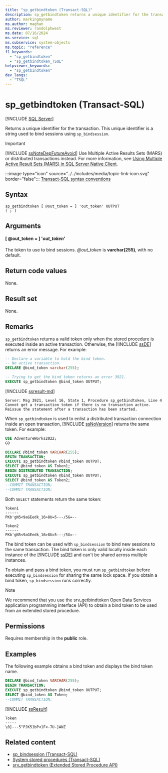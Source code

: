 ```yaml
---
title: "sp_getbindtoken (Transact-SQL)"
description: sp_getbindtoken returns a unique identifier for the transaction.
author: markingmyname
ms.author: maghan
ms.reviewer: randolphwest
ms.date: 07/16/2024
ms.service: sql
ms.subservice: system-objects
ms.topic: "reference"
f1_keywords:
  - "sp_getbindtoken"
  - "sp_getbindtoken_TSQL"
helpviewer_keywords:
  - "sp_getbindtoken"
dev_langs:
  - "TSQL"
---
```

# sp_getbindtoken (Transact-SQL)

[!INCLUDE [SQL Server](../../includes/applies-to-version/sqlserver.md)]

Returns a unique identifier for the transaction. This unique identifier is a string used to bind sessions using `sp_bindsession`.

> [!IMPORTANT]  
> [!INCLUDE [ssNoteDepFutureAvoid](../../includes/ssnotedepfutureavoid-md.md)] Use Multiple Active Results Sets (MARS) or distributed transactions instead. For more information, see [Using Multiple Active Result Sets (MARS) in SQL Server Native Client](../native-client/features/using-multiple-active-result-sets-mars.md).

:::image type="icon" source="../../includes/media/topic-link-icon.svg" border="false"::: [Transact-SQL syntax conventions](../../t-sql/language-elements/transact-sql-syntax-conventions-transact-sql.md)

## Syntax

```syntaxsql
sp_getbindtoken [ @out_token = ] 'out_token' OUTPUT
[ ; ]
```

## Arguments

#### [ @out_token = ] '*out_token*'

The token to use to bind sessions. *@out_token* is **varchar(255)**, with no default.

## Return code values

None.

## Result set

None.

## Remarks

`sp_getbindtoken` returns a valid token only when the stored procedure is executed inside an active transaction. Otherwise, the [!INCLUDE [ssDE](../../includes/ssde-md.md)] returns an error message. For example:

```sql
-- Declare a variable to hold the bind token.
-- No active transaction.
DECLARE @bind_token varchar(255);

-- Trying to get the bind token returns an error 3921.
EXECUTE sp_getbindtoken @bind_token OUTPUT;
```

[!INCLUDE [ssresult-md](../../includes/ssresult-md.md)]

```output
Server: Msg 3921, Level 16, State 1, Procedure sp_getbindtoken, Line 4
Cannot get a transaction token if there is no transaction active.
Reissue the statement after a transaction has been started.
```

When `sp_getbindtoken` is used to enlist a distributed transaction connection inside an open transaction, [!INCLUDE [ssNoVersion](../../includes/ssnoversion-md.md)] returns the same token. For example:

```sql
USE AdventureWorks2022;
GO

DECLARE @bind_token VARCHAR(255);
BEGIN TRANSACTION;
EXECUTE sp_getbindtoken @bind_token OUTPUT;
SELECT @bind_token AS Token1;
BEGIN DISTRIBUTED TRANSACTION;
EXECUTE sp_getbindtoken @bind_token OUTPUT;
SELECT @bind_token AS Token2;
--COMMIT TRANSACTION;
--COMMIT TRANSACTION;
```

Both `SELECT` statements return the same token:

```output
Token1
------
PKb'gN5<9aGEedk_16>8U=5---/5G=--

Token2
------
PKb'gN5<9aGEedk_16>8U=5---/5G=--
```

The bind token can be used with `sp_bindsession` to bind new sessions to the same transaction. The bind token is only valid locally inside each instance of the [!INCLUDE [ssDE](../../includes/ssde-md.md)] and can't be shared across multiple instances.

To obtain and pass a bind token, you must run `sp_getbindtoken` before executing `sp_bindsession` for sharing the same lock space. If you obtain a bind token, `sp_bindsession` runs correctly.

> [!NOTE]  
> We recommend that you use the srv_getbindtoken Open Data Services application programming interface (API) to obtain a bind token to be used from an extended stored procedure.

## Permissions

Requires membership in the **public** role.

## Examples

The following example obtains a bind token and displays the bind token name.

```sql
DECLARE @bind_token VARCHAR(255);
BEGIN TRANSACTION;
EXECUTE sp_getbindtoken @bind_token OUTPUT;
SELECT @bind_token AS Token;
--COMMIT TRANSACTION;
```

[!INCLUDE [ssResult](../../includes/ssresult-md.md)]

```output
Token
-----
\0]---5^PJK51bP<1F<-7U-]ANZ
```

## Related content

- [sp_bindsession (Transact-SQL)](sp-bindsession-transact-sql.md)
- [System stored procedures (Transact-SQL)](system-stored-procedures-transact-sql.md)
- [srv_getbindtoken (Extended Stored Procedure API)](../extended-stored-procedures-reference/srv-getbindtoken-extended-stored-procedure-api.md)

